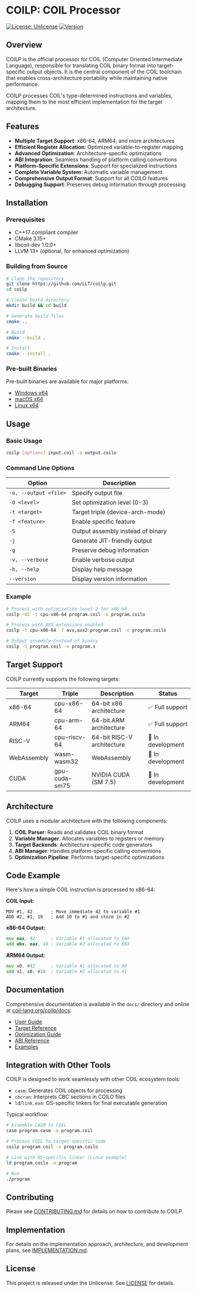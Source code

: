 # COILP: COIL Processor

[![License: Unlicense](https://img.shields.io/badge/license-Unlicense-blue.svg)](https://unlicense.org)
[![Version](https://img.shields.io/badge/version-1.0.0-blue.svg)]()

## Overview

COILP is the official processor for COIL (Computer Oriented Intermediate Language), responsible for translating COIL binary format into target-specific output objects. It is the central component of the COIL toolchain that enables cross-architecture portability while maintaining native performance.

COILP processes COIL's type-determined instructions and variables, mapping them to the most efficient implementation for the target architecture.

## Features

- **Multiple Target Support**: x86-64, ARM64, and more architectures
- **Efficient Register Allocation**: Optimized variable-to-register mapping
- **Advanced Optimization**: Architecture-specific optimizations
- **ABI Integration**: Seamless handling of platform calling conventions
- **Platform-Specific Extensions**: Support for specialized instructions
- **Complete Variable System**: Automatic variable management
- **Comprehensive Output Format**: Support for all COILO features
- **Debugging Support**: Preserves debug information through processing

## Installation

### Prerequisites

- C++17 compliant compiler
- CMake 3.15+
- libcoil-dev 1.0.0+
- LLVM 13+ (optional, for enhanced optimization)

### Building from Source

```bash
# Clone the repository
git clone https://github.com/LLT/coilp.git
cd coilp

# Create build directory
mkdir build && cd build

# Generate build files
cmake ..

# Build
cmake --build .

# Install
cmake --install .
```

### Pre-built Binaries

Pre-built binaries are available for major platforms:

- [Windows x64](https://github.com/LLT/coilp/releases/download/v1.0.0/coilp-1.0.0-win-x64.zip)
- [macOS x64](https://github.com/LLT/coilp/releases/download/v1.0.0/coilp-1.0.0-macos-x64.tar.gz)
- [Linux x64](https://github.com/LLT/coilp/releases/download/v1.0.0/coilp-1.0.0-linux-x64.tar.gz)

## Usage

### Basic Usage

```bash
coilp [options] input.coil -o output.coilo
```

### Command Line Options

| Option | Description |
|--------|-------------|
| `-o, --output <file>` | Specify output file |
| `-O <level>` | Set optimization level (0-3) |
| `-t <target>` | Target triple (device-arch-mode) |
| `-f <feature>` | Enable specific feature |
| `-S` | Output assembly instead of binary |
| `-j` | Generate JIT-friendly output |
| `-g` | Preserve debug information |
| `-v, --verbose` | Enable verbose output |
| `-h, --help` | Display help message |
| `--version` | Display version information |

### Example

```bash
# Process with optimization level 2 for x86-64
coilp -O2 -t cpu-x86-64 program.coil -o program.coilo

# Process with AVX extensions enabled
coilp -t cpu-x86-64 -f avx,avx2 program.coil -o program.coilo

# Output assembly instead of binary
coilp -S program.coil -o program.s
```

## Target Support

COILP currently supports the following targets:

| Target | Triple | Description | Status |
|--------|--------|-------------|--------|
| x86-64 | cpu-x86-64 | 64-bit x86 architecture | ✅ Full support |
| ARM64  | cpu-arm-64 | 64-bit ARM architecture | ✅ Full support |
| RISC-V | cpu-riscv-64 | 64-bit RISC-V architecture | 🚧 In development |
| WebAssembly | wasm-wasm32 | WebAssembly | 🚧 In development |
| CUDA   | gpu-cuda-sm75 | NVIDIA CUDA (SM 7.5) | 🚧 In development |

## Architecture

COILP uses a modular architecture with the following components:

1. **COIL Parser**: Reads and validates COIL binary format
2. **Variable Manager**: Allocates variables to registers or memory
3. **Target Backends**: Architecture-specific code generators
4. **ABI Manager**: Handles platform-specific calling conventions
5. **Optimization Pipeline**: Performs target-specific optimizations

## Code Example

Here's how a simple COIL instruction is processed to x86-64:

**COIL Input:**
```
MOV #1, 42       ; Move immediate 42 to variable #1
ADD #2, #1, 10   ; Add 10 to #1 and store in #2
```

**x86-64 Output:**
```asm
mov eax, 42      ; Variable #1 allocated to EAX
add ebx, eax, 10 ; Variable #2 allocated to EBX
```

**ARM64 Output:**
```asm
mov x0, #42      ; Variable #1 allocated to X0
add x1, x0, #10  ; Variable #2 allocated to X1
```

## Documentation

Comprehensive documentation is available in the `docs/` directory and online at [coil-lang.org/coilp/docs](https://coil-lang.org/coilp/docs):

- [User Guide](https://coil-lang.org/coilp/docs/user-guide.html)
- [Target Reference](https://coil-lang.org/coilp/docs/targets/)
- [Optimization Guide](https://coil-lang.org/coilp/docs/optimization.html)
- [ABI Reference](https://coil-lang.org/coilp/docs/abi/)
- [Examples](https://coil-lang.org/coilp/docs/examples/)

## Integration with Other Tools

COILP is designed to work seamlessly with other COIL ecosystem tools:

- `casm`: Generates COIL objects for processing
- `cbcrun`: Interprets CBC sections in COILO files
- `ld`/`link.exe`: OS-specific linkers for final executable generation

Typical workflow:
```bash
# Assemble CASM to COIL
casm program.casm -o program.coil

# Process COIL to target-specific code
coilp program.coil -o program.coilo

# Link with OS-specific linker (Linux example)
ld program.coilo -o program

# Run
./program
```

## Contributing

Please see [CONTRIBUTING.md](CONTRIBUTING.md) for details on how to contribute to COILP.

## Implementation

For details on the implementation approach, architecture, and development plans, see [IMPLEMENTATION.md](IMPLEMENTATION.md).

## License

This project is released under the Unlicense. See [LICENSE](LICENSE) for details.